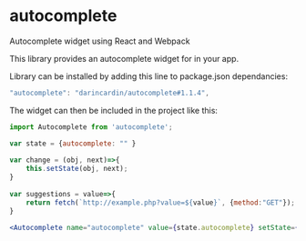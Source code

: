 # autocomplete
Autocomplete widget using React and Webpack



This library provides an autocomplete widget for in your app. 

Library can be installed by adding this line to package.json dependancies:
```js
"autocomplete": "darincardin/autocomplete#1.1.4",
```

The widget can then be included in the project like this:

```jsx
import Autocomplete from 'autocomplete'; 

var state = {autocomplete: "" }
	
var change = (obj, next)=>{
	this.setState(obj, next);
}	
	
var suggestions = value=>{
	return fetch(`http://example.php?value=${value}`, {method:"GET"});
}
		
<Autocomplete name="autocomplete" value={state.autocomplete} setState={change} getSuggestions={suggestions} />
```
